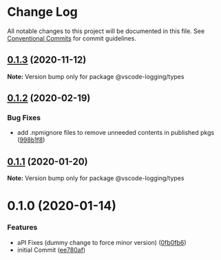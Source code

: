 # Change Log

All notable changes to this project will be documented in this file.
See [Conventional Commits](https://conventionalcommits.org) for commit guidelines.

## [0.1.3](https://github.com/sap/vscode-logging/compare/@vscode-logging/types@0.1.2...@vscode-logging/types@0.1.3) (2020-11-12)

**Note:** Version bump only for package @vscode-logging/types

## [0.1.2](https://github.com/sap/vscode-logging/compare/@vscode-logging/types@0.1.1...@vscode-logging/types@0.1.2) (2020-02-19)

### Bug Fixes

- add .npmignore files to remove unneeded contents in published pkgs ([998b1f8](https://github.com/sap/vscode-logging/commit/998b1f8341352af2bba9a640f425c66c2d3a8a74))

## [0.1.1](https://github.com/sap/vscode-logging/compare/@vscode-logging/types@0.1.0...@vscode-logging/types@0.1.1) (2020-01-20)

**Note:** Version bump only for package @vscode-logging/types

# 0.1.0 (2020-01-14)

### Features

- aPI Fixes (dummy change to force minor version) ([0fb0fb6](https://github.com/sap/vscode-logging/commit/0fb0fb624def760bb1a1cf4a7b46b18133d85cf0))
- initial Commit ([ee780af](https://github.com/sap/vscode-logging/commit/ee780afa90dc17cfac91a28cb2921728c1cc4489))
